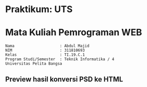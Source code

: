 # Praktikum: UTS
# Mata Kuliah Pemrograman WEB
```
Nama                    : Abdul Majid
NIM                     : 311810693
Kelas                   : TI.19.C.1
Program Studi/Semester	: Teknik Informatika / 4
Universitas Pelita Bangsa
```
## Preview hasil konversi PSD ke HTML
